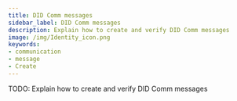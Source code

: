 ```yaml
---
title: DID Comm messages
sidebar_label: DID Comm messages
description: Explain how to create and verify DID Comm messages
image: /img/Identity_icon.png
keywords:
- communication
- message
- Create
---
```


TODO: Explain how to create and verify DID Comm messages